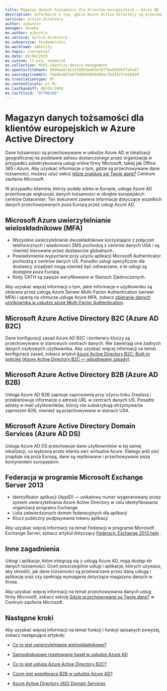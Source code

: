 ```yaml
---
title: Magazyn danych tożsamości dla klientów europejskich — Azure AD
description: Informacje o tym, gdzie Azure Active Directory są przechowywane dane dotyczące tożsamości dla swoich klientów europejskich.
services: active-directory
author: ajburnle
manager: daveba
ms.author: ajburnle
ms.service: active-directory
ms.subservice: fundamentals
ms.workload: identity
ms.topic: conceptual
ms.date: 03/04/2019
ms.custom: it-pro, seodec18
ms.collection: M365-identity-device-management
ms.openlocfilehash: 99d8ae8c5e3218959a483e78f70a6502bf7a5a47
ms.sourcegitcommit: fbb66a827e67440b9d05049decfb434257e56d2d
ms.translationtype: MT
ms.contentlocale: pl-PL
ms.lasthandoff: 08/05/2020
ms.locfileid: "87799109"
---
```

# <a name="identity-data-storage-for-european-customers-in-azure-active-directory"></a>Magazyn danych tożsamości dla klientów europejskich w Azure Active Directory
Dane tożsamości są przechowywane w usłudze Azure AD w lokalizacji geograficznej na podstawie adresu dostarczonego przez organizację w przypadku subskrybowania usługi online firmy Microsoft, takiej jak Office 365 i Azure. Aby uzyskać informacje o tym, gdzie są przechowywane dane tożsamości, możesz użyć sekcji [gdzie znajdują się Twoje dane?](https://www.microsoft.com/trustcenter/privacy/where-your-data-is-located) Centrum zaufania Microsoft.

W przypadku klientów, którzy podały adres w Europie, usługa Azure AD przechowuje większość danych tożsamości w obrębie europejskich centrów Datacenter. Ten dokument zawiera informacje dotyczące wszelkich danych przechowywanych poza Europą przez usługi Azure AD.

## <a name="microsoft-azure-multi-factor-authentication-mfa"></a>Microsoft Azure uwierzytelnianie wieloskładnikowe (MFA)
    
- Wszystkie uwierzytelnianie dwuskładnikowe korzystające z połączeń telefonicznych i wiadomości SMS pochodzą z centrów danych USA i są również kierowane przez dostawców globalnych.
- Powiadomienia wypychane przy użyciu aplikacji Microsoft Authenticator pochodzą z centrów danych US. Ponadto usługi specyficzne dla dostawcy urządzeń mogą również być odtwarzane, a te usługi są dostępne poza Europą.
- Kody OATH są zawsze weryfikowane w Stanach Zjednoczonych. 

Aby uzyskać więcej informacji o tym, jakie informacje o użytkowniku są zbierane przez usługę Azure Serwer Multi-Factor Authentication (serwer MFA) i opartą na chmurze usługę Azure MFA, zobacz [zbieranie danych użytkownika w usłudze azure Multi-Factor Authentication](https://docs.microsoft.com/azure/active-directory/authentication/howto-mfa-reporting-datacollection).

## <a name="microsoft-azure-active-directory-b2c-azure-ad-b2c"></a>Microsoft Azure Active Directory B2C (Azure AD B2C)

Dane konfiguracji zasad Azure AD B2C i kontenery kluczy są przechowywane w stanowych centrach danych. Nie zawierają one żadnych danych osobowych użytkownika. Aby uzyskać więcej informacji na temat konfiguracji zasad, zobacz artykuł [Azure Active Directory B2C: Built-in policies (Azure Active Directory B2C — wbudowane zasady)](https://docs.microsoft.com/azure/active-directory-b2c/active-directory-b2c-reference-policies).

## <a name="microsoft-azure-active-directory-b2b-azure-ad-b2b"></a>Microsoft Azure Active Directory B2B (Azure AD B2B) 
    
Usługa Azure AD B2B zapisuje zaproszenia przy użyciu linku Zrealizuj i przekierowuje informacje o adresie URL w centrach danych US. Ponadto adresy e-mail użytkowników, którzy nie subskrybują otrzymywania zaproszeń B2B, również są przechowywane w stanach USA.

## <a name="microsoft-azure-active-directory-domain-services-azure-ad-ds"></a>Microsoft Azure Active Directory Domain Services (Azure AD DS)

Usługa Azure AD DS przechowuje dane użytkowników w tej samej lokalizacji, co wybrana przez klienta sieć wirtualna Azure. Dlatego jeśli sieć znajduje się poza Europą, dane są replikowane i przechowywane poza kontynentem europejskim.

## <a name="federation-in-microsoft-exchange-server-2013"></a>Federacja w programie Microsoft Exchange Server 2013
    
- Identyfikator aplikacji (AppID) — unikatowy numer wygenerowany przez system uwierzytelniania Azure Active Directory w celu identyfikowania organizacji programu Exchange.
- Lista zatwierdzonych domen federacyjnych dla aplikacji
- Klucz publiczny podpisywania tokenu aplikacji 

Aby uzyskać więcej informacji na temat Federacji w programie Microsoft Exchange Server, zobacz artykuł dotyczący [Federacji: Exchange 2013 help](https://docs.microsoft.com/exchange/federation-exchange-2013-help) .


## <a name="other-considerations"></a>Inne zagadnienia

Usługi i aplikacje, które integrują się z usługą Azure AD, mają dostęp do danych tożsamości. Oceń poszczególne usługi i aplikacje, których używasz, aby określić, jak dane tożsamości są przetwarzane przez daną usługę i aplikację oraz czy spełniają wymagania dotyczące magazynu danych w firmie.

Aby uzyskać więcej informacji na temat przechowywania danych usług firmy Microsoft, zobacz sekcję [Gdzie przechowywane są Twoje dane?](https://www.microsoft.com/trustcenter/privacy/where-your-data-is-located) w Centrum zaufania Microsoft.

## <a name="next-steps"></a>Następne kroki
Aby uzyskać więcej informacji na temat funkcji i funkcji opisanych powyżej, zobacz następujące artykuły:
- [Co to jest uwierzytelnianie wieloskładnikowe?](https://docs.microsoft.com/azure/active-directory/authentication/multi-factor-authentication)

- [Samoobsługowe resetowanie haseł w usłudze Azure AD](https://docs.microsoft.com/azure/active-directory/authentication/active-directory-passwords-overview)

- [Co to jest usługa Azure Active Directory B2C?](https://docs.microsoft.com/azure/active-directory-b2c/active-directory-b2c-overview)

- [Czym jest współpraca B2B w usłudze Azure AD?](https://docs.microsoft.com/azure/active-directory/active-directory-b2b-what-is-azure-ad-b2b)

- [Azure Active Directory (AD) Domain Services](https://docs.microsoft.com/azure/active-directory-domain-services/active-directory-ds-overview)
